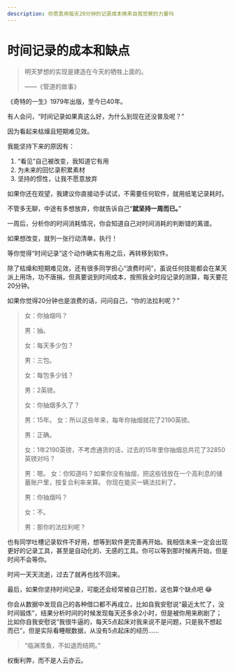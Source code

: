 ```yaml
---
description: 你愿意用每天20分钟的记录成本换来自我觉察的力量吗
---
```


# 时间记录的成本和缺点

> 明天梦想的实现是建造在今天的牺牲上面的。
>
> ——《管道的故事》

《奇特的一生》1979年出版，至今已40年。

有人会问，“时间记录如果真这么好，为什么到现在还没普及呢？”

因为看起来枯燥且短期难见效。

我能坚持下来的原因有：

1. “看见”自己被改变，我知道它有用
2. 为未来的回忆录积累素材
3. 坚持的惯性，让我不愿意放弃

如果你还在观望，我建议你直接动手试试，不需要任何软件，就用纸笔记录耗时。

不管多无聊，中途有多想放弃，你就告诉自己“**就坚持一周而已。**”

一周后，分析你的时间消耗情况，你会知道自己对时间消耗的判断错的离谱。

如果想改变，就列一张行动清单，执行！

等你觉得“时间记录”这个动作确实有用之后，再转移到软件。

除了枯燥和短期难见效，还有很多同学担心“浪费时间”，虽说任何技能都会在某天派上用场，功不唐捐，但真要说到时间成本，按照我全时段记录的测算，每天要花20分钟。

如果你觉得20分钟也是浪费的话，问问自己，“你的法拉利呢？”

> 女：你抽烟吗？
>
> 男：抽。
>
> 女：每天多少包？
>
> 男：三包。
>
> 女：每包多少钱？
>
> 男：2英镑。
>
> 女：你抽烟多久了？
>
> 男：15年。 女：所以这些年来，每年你抽烟就花了2190英镑。
>
> 男：正确。
>
> 女：1年2190英镑，不考虑通货的话，过去的15年里你抽烟总共花了32850英镑对吗？
>
> 男：嗯。 女：你知道吗？如果你没有抽烟，把这些钱放在一个高利息的储蓄账户里，按复合利率来算。 你现在能买一辆法拉利了。
>
> 男：你抽烟吗？
>
> 女：不。
>
> 男：那你的​​法拉利呢？

也有同学吐槽记录软件不好用，想等到软件更完善再开始。我相信未来一定会出现更好的记录工具，甚至是自动化的、无感的工具。你可以等到那时候再开始，但是时间不会等你。

时间一天天流逝，过去了就再也找不回来。

最后，如果你坚持时间记录，可能还会经常被自己打脸，这也算个缺点吧 😂

你会从数据中发现自己的各种借口都不再成立，比如自我安慰说“最近太忙了，没时间锻炼”，结果分析时间的时候发现每天还多余2小时，但是被你用来刷剧了；比如你自我安慰说“我很牛逼的，每天5点起床对我来说不是问题，只是我不想起而已”，但是实际看睡眠数据，从没有5点起床的经历......

> “临渊羡鱼，不如退而结网。”

权衡利弊，而不是人云亦云。

